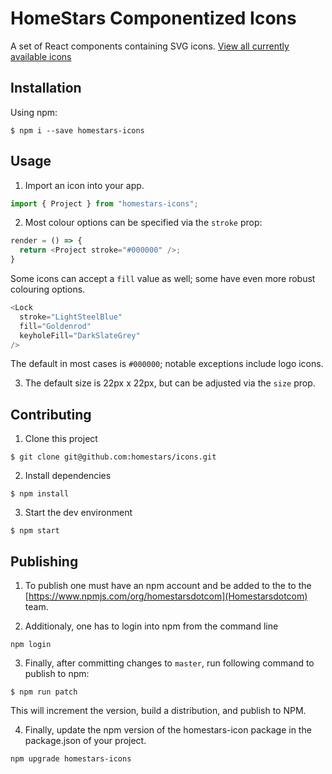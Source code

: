 # HomeStars Componentized Icons

A set of React components containing SVG icons. [View all currently available icons](https://stackblitz.com/edit/homestars-icons-example)

## Installation

Using npm:
```shell
$ npm i --save homestars-icons
```

## Usage

1. Import an icon into your app.

```js
import { Project } from "homestars-icons";
```

2. Most colour options can be specified via the `stroke` prop:

```js
render = () => {
  return <Project stroke="#000000" />;
}
```

Some icons can accept a `fill` value as well; some have even more robust colouring options.

```js
<Lock 
  stroke="LightSteelBlue"
  fill="Goldenrod"
  keyholeFill="DarkSlateGrey"
/>
```

The default in most cases is `#000000`; notable exceptions include logo icons.

3. The default size is 22px x 22px, but can be adjusted via the `size` prop.

## Contributing

1. Clone this project

```shell
$ git clone git@github.com:homestars/icons.git
```

2. Install dependencies

```shell
$ npm install
```

3. Start the dev environment

```shell
$ npm start
```
## Publishing
1. To publish one must have an npm account and be added to the to the [https://www.npmjs.com/org/homestarsdotcom](Homestarsdotcom) team.

2. Additionaly, one has to login into npm from the command line
```shell
npm login
```

3. Finally, after committing changes to `master`, run following command to publish to npm: 

```shell
$ npm run patch
```

This will increment the version, build a distribution, and publish to NPM.

4. Finally, update the npm version of the homestars-icon package in the package.json of your project. 
```shell
npm upgrade homestars-icons
```
